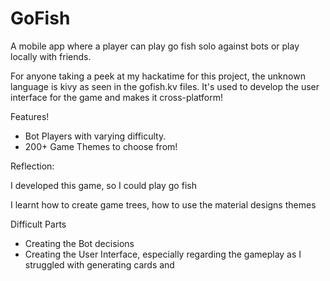 # GoFish
A mobile app where a player can play go fish solo against bots or play locally with friends. 

For anyone taking a peek at my hackatime for this project, the unknown language is kivy as seen in the gofish.kv files. It's used to develop the user interface for the game and makes it cross-platform!

Features!

- Bot Players with varying difficulty.
- 200+ Game Themes to choose from!

Reflection:

I developed this game, so I could play go fish 

I learnt how to create game trees, how to use the material designs themes 

Difficult Parts

- Creating the Bot decisions
- Creating the User Interface, especially regarding the gameplay as I struggled with generating cards and 
